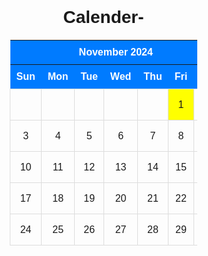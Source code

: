 # Calender-
<!DOCTYPE html>
<html lang="en">
<head>
    <meta charset="UTF-8">
    <meta name="viewport" content="width=device-width, initial-scale=1.0">
    <title>November 2024 Calendar</title>
    <style>
        body {
            font-family: Arial, sans-serif;
            text-align: center;
            margin: 0;
            padding: 0;
        }
        .calendar {
            width: 300px;
            margin: 20px auto;
            border-collapse: collapse;
        }
        .calendar th {
            background-color: #007bff;
            color: white;
            padding: 10px;
        }
        .calendar td {
            padding: 10px;
            text-align: center;
            border: 1px solid #ddd;
        }
        .calendar td.highlight {
            background-color: yellow;
        }
        .calendar td {
            height: 50px;
            width: 50px;
        }
    </style>
</head>
<body>
    <table class="calendar">
        <thead>
            <tr>
                <th colspan="7">November 2024</th>
            </tr>
            <tr>
                <th>Sun</th>
                <th>Mon</th>
                <th>Tue</th>
                <th>Wed</th>
                <th>Thu</th>
                <th>Fri</th>
                <th>Sat</th>
            </tr>
        </thead>
        <tbody>
            <tr>
                <td></td>
                <td></td>
                <td></td>
                <td></td>
                <td></td>
                <td class="highlight">1</td>
                <td>2</td>
            </tr>
            <tr>
                <td>3</td>
                <td>4</td>
                <td>5</td>
                <td>6</td>
                <td>7</td>
                <td>8</td>
                <td>9</td>
            </tr>
            <tr>
                <td>10</td>
                <td>11</td>
                <td>12</td>
                <td>13</td>
                <td>14</td>
                <td>15</td>
                <td>16</td>
            </tr>
            <tr>
                <td>17</td>
                <td>18</td>
                <td>19</td>
                <td>20</td>
                <td>21</td>
                <td>22</td>
                <td>23</td>
            </tr>
            <tr>
                <td>24</td>
                <td>25</td>
                <td>26</td>
                <td>27</td>
                <td>28</td>
                <td>29</td>
                <td>30</td>
            </tr>
        </tbody>
    </table>
</body>
</html>
